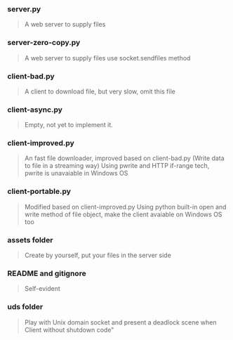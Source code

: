 ### server.py
> A web server to supply files

### server-zero-copy.py
> A web server to supply files use socket.sendfiles method

### client-bad.py
> A client to download file, but very slow, omit this file

### client-async.py
> Empty, not yet to implement it.

### client-improved.py
> An fast file downloader, improved based on client-bad.py (Write data to file in a streaming way)
> Using pwrite and HTTP if-range tech, pwrite is unavaiable in Windows OS

### client-portable.py
> Modified based on client-improved.py
> Using python built-in open and write method of file object, make the client avaiable on Windows OS too

### assets folder
> Create by yourself, put your files in the server side

### README and gitignore
> Self-evident

### uds folder
> Play with Unix domain socket and present a deadlock scene when Client without shutdown code"